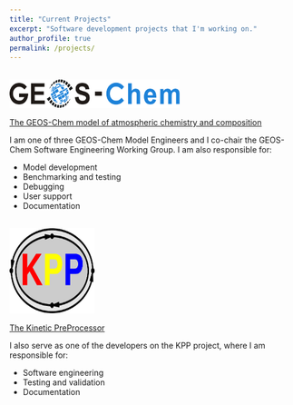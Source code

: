 ```yaml
---
title: "Current Projects"
excerpt: "Software development projects that I'm working on."
author_profile: true
permalink: /projects/
---
```


<br/>
<img src="/images/GEOS-Chem_Logo_Light_Background.png" width="300" height="50" alt="GEOS-Chem">

[The GEOS-Chem model of atmospheric chemistry and composition](http://www.geos-chem.org)

I am one of three GEOS-Chem Model Engineers and I co-chair the
GEOS-Chem Software Engineering Working Group.  I am also responsible for:

  - Model development
  - Benchmarking and testing
  - Debugging
  - User support
  - Documentation

<br/>
<img src="/images/kpp-logo.png" width="150" height="150" alt="KPP">

[The Kinetic PreProcessor](https://kpp.readthedocs.io)

I also serve as one of the developers on the KPP project, where I am
responsible for:

  - Software engineering
  - Testing and validation
  - Documentation
